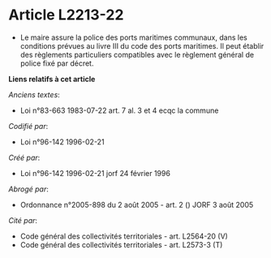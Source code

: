 # Article L2213-22

- Le maire assure la police des ports maritimes communaux, dans les conditions prévues au livre III du code des ports
maritimes. Il peut établir des règlements particuliers compatibles avec le règlement général de police fixé par décret.

**Liens relatifs à cet article**

_Anciens textes_:

  - Loi n°83-663 1983-07-22 art. 7 al. 3 et 4 ecqc la commune

_Codifié par_:

  - Loi n°96-142 1996-02-21

_Créé par_:

  - Loi n°96-142 1996-02-21 jorf 24 février 1996

_Abrogé par_:

  - Ordonnance n°2005-898 du 2 août 2005 - art. 2 () JORF 3 août 2005

_Cité par_:

  - Code général des collectivités territoriales - art. L2564-20 (V)
  - Code général des collectivités territoriales - art. L2573-3 (T)
